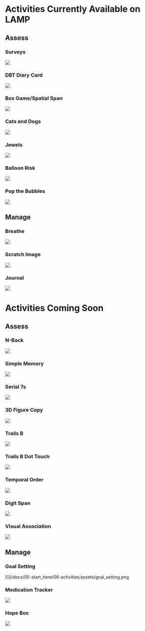 # Activities Currently Available on LAMP

## Assess

### Surveys
![](/docs/05-start_here/06-activities/assets/survey_ex.png)

### DBT Diary Card
![](/docs/05-start_here/06-activities/assets/dbt_ex.png)

### Box Game/Spatial Span
![](/docs/05-start_here/06-activities/assets/spatial_span_ex.png)

### Cats and Dogs
![](/docs/05-start_here/06-activities/assets/cats_n_dogs_ex.png)

### Jewels
![](/docs/05-start_here/06-activities/assets/jewels_ex.png)

### Balloon Risk
![](/docs/05-start_here/06-activities/assets/balloon_ex.jpg)

### Pop the Bubbles
![](/docs/05-start_here/06-activities/assets/bubble_ex.jpg)

## Manage

### Breathe
![](/docs/05-start_here/06-activities/assets/breathe_ex.png)

### Scratch Image
![](/docs/05-start_here/06-activities/assets/scratch_ex.png)

### Journal
![](/docs/05-start_here/06-activities/assets/jounral_ex.png)

# Activities Coming Soon

## Assess

### N-Back
![](/docs/05-start_here/06-activities/assets/nback_ex.png)

### Simple Memory
![](/docs/05-start_here/06-activities/assets/simple_memory_ex.png)

### Serial 7s
![](/docs/05-start_here/06-activities/assets/serial_ex.png)

### 3D Figure Copy
![](/docs/05-start_here/06-activities/assets/3D_fig_ex.png)

### Trails B
![](/docs/05-start_here/06-activities/assets/trails_b_ex.png)

### Trails B Dot Touch
![](/docs/05-start_here/06-activities/assets/trails_b_dot_ex.png)

### Temporal Order
![](/docs/05-start_here/06-activities/assets/temp_order.png)

### Digit Span
![](/docs/05-start_here/06-activities/assets/digital_span.png)

### Visual Association
![](/docs/05-start_here/06-activities/assets/visual_assoc.png)

## Manage

### Goal Setting
![](/docs/05-start_here/06-activities/assets/goal_setting.png

### Medication Tracker
![](/docs/05-start_here/06-activities/assets/medication_ex.png)

### Hope Box
![](/docs/05-start_here/06-activities/assets/hope_box_ex.png)
